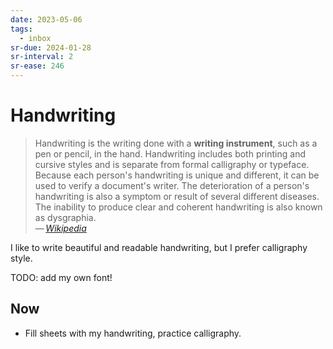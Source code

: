 ```yaml
---
date: 2023-05-06
tags:
  - inbox
sr-due: 2024-01-28
sr-interval: 2
sr-ease: 246
---
```


# Handwriting

> Handwriting is the writing done with a **writing instrument**, such as a pen
> or pencil, in the hand. Handwriting includes both printing and cursive styles
> and is separate from formal calligraphy or typeface. Because each person's
> handwriting is unique and different, it can be used to verify a document's
> writer. The deterioration of a person's handwriting is also a symptom or
> result of several different diseases. The inability to produce clear and
> coherent handwriting is also known as dysgraphia.\
— <cite>[Wikipedia](https://en.wikipedia.org/wiki/Handwriting)</cite>

I like to write beautiful and readable handwriting, but I prefer calligraphy
style.

TODO: add my own font!

## Now

- Fill sheets with my handwriting, practice calligraphy.
